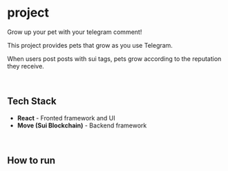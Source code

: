 # project
Grow up your pet with your telegram comment!
 
This project provides pets that grow as you use Telegram.

When users post posts with sui tags, pets grow according to the reputation they receive.

<br>

## Tech Stack

- **React** - Fronted framework and UI
- **Move (Sui Blockchain)** - Backend framework

<br>

## How to run

<br>
